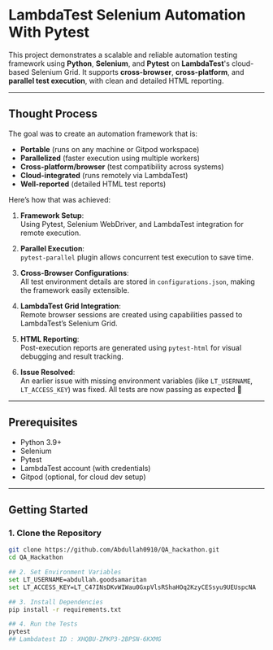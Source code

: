 # LambdaTest Selenium Automation With Pytest

This project demonstrates a scalable and reliable automation testing framework using **Python**, **Selenium**, and **Pytest** on **LambdaTest**'s cloud-based Selenium Grid. It supports **cross-browser**, **cross-platform**, and **parallel test execution**, with clean and detailed HTML reporting.

---

## Thought Process

The goal was to create an automation framework that is:

- **Portable** (runs on any machine or Gitpod workspace)
- **Parallelized** (faster execution using multiple workers)
- **Cross-platform/browser** (test compatibility across systems)
- **Cloud-integrated** (runs remotely via LambdaTest)
- **Well-reported** (detailed HTML test reports)

Here’s how that was achieved:

1. **Framework Setup**:  
   Using Pytest, Selenium WebDriver, and LambdaTest integration for remote execution.

2. **Parallel Execution**:  
   `pytest-parallel` plugin allows concurrent test execution to save time.

3. **Cross-Browser Configurations**:  
   All test environment details are stored in `configurations.json`, making the framework easily extensible.

4. **LambdaTest Grid Integration**:  
   Remote browser sessions are created using capabilities passed to LambdaTest’s Selenium Grid.

5. **HTML Reporting**:  
   Post-execution reports are generated using `pytest-html` for visual debugging and result tracking.

6. **Issue Resolved**:  
   An earlier issue with missing environment variables (like `LT_USERNAME`, `LT_ACCESS_KEY`) was fixed. All tests are now passing as expected 🎉


---

## Prerequisites

- Python 3.9+
- Selenium
- Pytest
- LambdaTest account (with credentials)
- Gitpod (optional, for cloud dev setup)

---

##  Getting Started

### 1. Clone the Repository

```bash
git clone https://github.com/Abdullah0910/QA_hackathon.git
cd QA_Hackathon

## 2. Set Environment Variables
set LT_USERNAME=abdullah.goodsamaritan
set LT_ACCESS_KEY=LT_C47INsDKvWIWau0GxpVlsRShaHOq2KzyCESsyu9UEUspcNA

## 3. Install Dependencies
pip install -r requirements.txt

## 4. Run the Tests
pytest
## Lambdatest ID : XHQBU-ZPKP3-2BPSN-6KXMG
